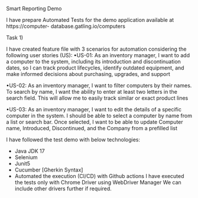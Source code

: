 Smart Reporting Demo

I have  prepare Automated Tests for the demo application available at
https://computer- database.gatling.io/computers

Task 1) 

I have created feature file with 3 scenarios for automation considering the following user stories (US):
•US-01: As an inventory manager, I want to add a computer to the system, including its introduction and discontinuation dates, so I can track product lifecycles, identify outdated equipment, and make informed decisions about purchasing,
upgrades, and support

•US-02: As an inventory manager, I want to filter computers by their names. To search by name, I want the ability to enter at least two letters in the search field. This will allow me to easily track similar or exact product lines

•US-03: As an inventory manager, I want to edit the details of a specific computer in the system. I should be able to
select a computer by name from a list or search bar. Once selected, I want to be able to update Computer name, Introduced, Discontinued, and the Company from a prefilled list

I have followed the test demo with below technologies:
- Java JDK 17
- Selenium
- Junit5
- Cucumber [Gherkin Syntax]
- Automated the execution (CI/CD) with Github actions
I have executed the tests only with Chrome Driver using WebDriver Manager
We can include other drivers further if required.




